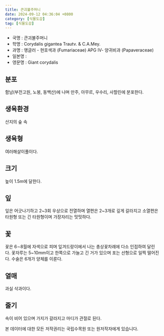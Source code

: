 ```yaml
---
title: 큰괴불주머니
date: 2024-09-12 04:36:04 +0800
category: [식물도감]
tag: [식물도감]
---
```




- 국명 : 큰괴불주머니
- 학명 : Corydalis gigantea Trautv. & C.A.Mey.
- 과명 : 앵글러 - 현호색과 (Fumariaceae) APG Ⅳ- 양귀비과 (Papaveraceae)
- 일본명 : 
- 영문명 : Giant corydalis


## 분포
함남(부전고원, 노봉, 동백산)에 나며 만주, 아무르, 우수리, 사할린에 분포한다.
## 생육환경
산지의 숲 속
## 생육형
여러해살이풀이다.
## 크기
높이 1.5m에 달한다.
## 잎
잎은 어긋나기하고 2~3회 우상으로 전열하며 열편은 2~3개로 깊게 갈라지고 소열편은 타원형 또는 긴 타원형이며 가장자리는 밋밋하다.
## 꽃
꽃은 6∼8월에 자색으로 피며 잎겨드랑이에서 나는 총상꽃차례에 다소 인접하여 달린다. 꽃자루는 5~10mm이고 한쪽으로 가늘고 긴 거가 있으며 포는 선형으로 일찍 떨어진다. 수술은 6개가 양체를 이룬다.
## 열매
과실 삭과이다.
## 줄기
속이 비어 있으며 가지가 갈라지고 마디가 관절로 된다.






본 데이터에 대한 모든 저작권리는 국립수목원 또는 원저작자에게 있습니다.
